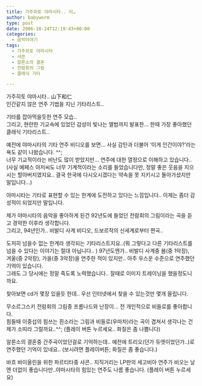 ```yaml
---
title: 가주히토 야마시타.. 이…
author: babyworm
type: post
date: 2006-10-24T12:19:43+00:00
categories:
  - 음악이야기
tags:
  - 가주히토 야마시타
  - 샤콘
  - 알론소의 결혼
  - 전람회의 그림
  - 클래식 기타

---
```

가주히토 야마시타.. 山下和仁  
인간같지 않은 연주 기법을 지닌 기타리스트..  
  
기타를 잡아먹을듯한 연주 모습..  
그리고, 현란한 기교속에 있었던 감성이 빛나는 앨범까지 발표한&#8230; 한때 가장 좋아했던 클래식 기타리스트..  
  
예전에 야마시타의 기타 연주 비디오를 보면&#8230; 사실 감탄과 더불어 &#8216;이게 인간이야?&#8217;라는 욕도 같이 나왔습니다. ^^;  
너무 기교적이라는 비난도 많이 받았지만&#8230; 연주에 대한 열정으로 이해하고 있습니다..  
(사실 예페스 아저씨도 너무 기계적이라는 소리를 들었습니다만, 정말 좋은 웃음을 지으시는 할아버지였지요.. 결국 한국에 다시오시겠다는 약속을 못 지키시고 돌아가셨지만 말입니다&#8230;)  
  
야마시타는 기타로 표현할 수 있는 한계에 도전하고 있다는 느낌입니다.. 이제는 좀더 감성적이 되었지만 말입니다.  
  
제가 야마시타의 음악을 좋아하게 된건 92년도에 들었던 전람회의 그림이라는 곡을 듣고 경악한 이후라 생각합니다.  
그리고, 94년인가.. 비발디 사계 비디오, 드보르작의 신세계로부터 편곡..  
  
도저히 넘을수 없는 한계라 생각되는 기타리스트지요..(뭐 그렇다고 다른 기타리스트를 넘을 수 있다는 이야기는 절대 아닙니다.. ) 97년도엔가.. 비발디 사계중 봄(중 1악장), 겨울(중 2악장), 가을(중 3악장)을 연주한 적이 있지만.. 아주 우스운 수준으로 연주했던 기억이 있습니다.  
그래도 그 당시에는 정말 죽도록 노력했습니다.. 잘때로 이미지 트레이닝을 했을정도니까요.  
  
찾아보면 cd가 몇장 있을듯 한데.. 우선 인터넷에서 찾을 수 있는것만 몇개 올립니다.  
  
무소르그스키 전람회의 그림중 프롬나드와 난장이&#8230; 전 개인적으로 비들로를 좋아합니다.  
힘들때 이중섭의 힘쓰는 흰소라는 그림과 비들로(우마차)라는 곡이 겹쳐서 생각나는 건 제가 소띠라 그럴까요..^^; (플레이 버튼 누르세요.. 화질은 좀 나쁨니다)  
  
알론소의 결혼중 간주곡이었던걸로 기억하는데.. 예전에 트리오(던가 듀엣이었던가..)로 연주했던 기억이 있네요.. (보시려면 플레이버튼; 화질은 좀 좋습니다.)  
  
바흐 바이올린을 위한 파르티타중 샤콘.. 지직거리는 LP판의 세고비아 연주가 비오는 날엔 더없이 좋습니다만..야마시타의 힘있는 연주도 나름 좋습니다. (플레이 버튼 누르세요)
